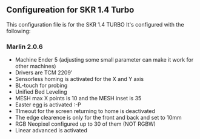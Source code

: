 ## Configureation for SKR 1.4 Turbo
This configuration file is for the SKR 1.4 TURBO
It's configured with the following:

### Marlin 2.0.6
* Machine Ender 5 (adjusting some small parameter can make it work for other machines)
* Drivers are TCM 2209'
* Sensorless homing is activated for the X and Y axis 
* BL-touch for probing
* Unified Bed Leveling
* MESH max X points is 10 and the MESH inset is 35
* Easter egg is activated :-P
* TImeout for the screen returning to home is deactivated
* The edge clearence is only for the front and back and set to 10mm
* RGB Neopixel configured up to 30 of them (NOT RGBW)
* Linear advanced is activated
